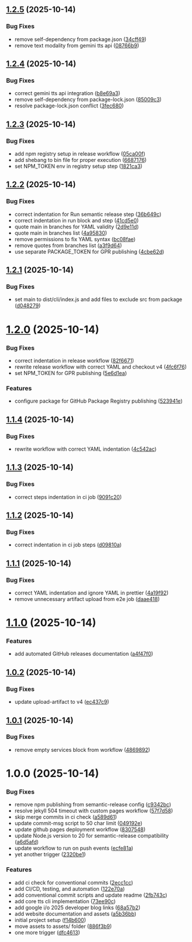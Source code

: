 ## [1.2.5](https://github.com/bniladridas/tts/compare/v1.2.4...v1.2.5) (2025-10-14)


### Bug Fixes

* remove self-dependency from package.json ([34cff49](https://github.com/bniladridas/tts/commit/34cff49d4c345556d6106d886ab79664a6709674))
* remove text modality from gemini tts api ([08766b9](https://github.com/bniladridas/tts/commit/08766b906d06ba82ee0c798fb5e18b52c43f27d2))

## [1.2.4](https://github.com/bniladridas/tts/compare/v1.2.3...v1.2.4) (2025-10-14)

### Bug Fixes

- correct gemini tts api integration ([b8e69a3](https://github.com/bniladridas/tts/commit/b8e69a341b22ed3eb682f96b3d31b814e0e1f9e1))
- remove self-dependency from package-lock.json ([85009c3](https://github.com/bniladridas/tts/commit/85009c360da18da71872aa481a8560712ffe6fbe))
- resolve package-lock.json conflict ([3fec680](https://github.com/bniladridas/tts/commit/3fec6806bbb089cd303c06e3c4e93e92919f979d))

## [1.2.3](https://github.com/bniladridas/tts/compare/v1.2.2...v1.2.3) (2025-10-14)

### Bug Fixes

- add npm registry setup in release workflow ([05ca00f](https://github.com/bniladridas/tts/commit/05ca00f4daa10a8b33955c3a39c9bc298cd40cf4))
- add shebang to bin file for proper execution ([6687176](https://github.com/bniladridas/tts/commit/6687176b7b8b6bcdcd01e30f5dde0d61bdaef970))
- set NPM_TOKEN env in registry setup step ([1821ca3](https://github.com/bniladridas/tts/commit/1821ca3501e350b02345f236ddecbe7c371ccdaa))

## [1.2.2](https://github.com/bniladridas/tts/compare/v1.2.1...v1.2.2) (2025-10-14)

### Bug Fixes

- correct indentation for Run semantic release step ([36b649c](https://github.com/bniladridas/tts/commit/36b649c9ac543f885604a4abfe79fbf1af4527a3))
- correct indentation in run block and step ([41cd5e0](https://github.com/bniladridas/tts/commit/41cd5e0b08750923244bffaff9cdc59e423c68bd))
- quote main in branches for YAML validity ([2d9e11d](https://github.com/bniladridas/tts/commit/2d9e11d5561e8b1009f9d8fa68ee08b959358820))
- quote main in branches list ([4a95830](https://github.com/bniladridas/tts/commit/4a95830ec5253be2bc4a14bf3ccb3d72ab84049f))
- remove permissions to fix YAML syntax ([bc08fae](https://github.com/bniladridas/tts/commit/bc08fae7997638fb671aedfa501108799ee92f4b))
- remove quotes from branches list ([a3f9d64](https://github.com/bniladridas/tts/commit/a3f9d640edcab8a53369f4cf272ed2b270da06ec))
- use separate PACKAGE_TOKEN for GPR publishing ([4cbe62d](https://github.com/bniladridas/tts/commit/4cbe62dad8147edf0cdc20433168ffb8531669c3))

## [1.2.1](https://github.com/bniladridas/tts/compare/v1.2.0...v1.2.1) (2025-10-14)

### Bug Fixes

- set main to dist/cli/index.js and add files to exclude src from package ([d048279](https://github.com/bniladridas/tts/commit/d0482797fa92e7131c40bb4d144976a65bfa9e0a))

# [1.2.0](https://github.com/bniladridas/tts/compare/v1.1.4...v1.2.0) (2025-10-14)

### Bug Fixes

- correct indentation in release workflow ([82f6671](https://github.com/bniladridas/tts/commit/82f6671216d26b6d11732bc7972b8af87350fd8c))
- rewrite release workflow with correct YAML and checkout v4 ([4fc6f76](https://github.com/bniladridas/tts/commit/4fc6f762a519b66c6efcb6d28a1ec1311f534771))
- set NPM_TOKEN for GPR publishing ([5e6d1ea](https://github.com/bniladridas/tts/commit/5e6d1eadc14185eeebbdbfc7ad784e4a62d172af))

### Features

- configure package for GitHub Package Registry publishing ([523941e](https://github.com/bniladridas/tts/commit/523941e232d3dfd6caa49a82858d506325fbde68))

## [1.1.4](https://github.com/bniladridas/tts/compare/v1.1.3...v1.1.4) (2025-10-14)

### Bug Fixes

- rewrite workflow with correct YAML indentation ([4c542ac](https://github.com/bniladridas/tts/commit/4c542ac61f6279bc3e8b3442bf549b04c4ccfcf6))

## [1.1.3](https://github.com/bniladridas/tts/compare/v1.1.2...v1.1.3) (2025-10-14)

### Bug Fixes

- correct steps indentation in ci job ([9091c20](https://github.com/bniladridas/tts/commit/9091c2071c88714d089c725c660825301f2e2dcc))

## [1.1.2](https://github.com/bniladridas/tts/compare/v1.1.1...v1.1.2) (2025-10-14)

### Bug Fixes

- correct indentation in ci job steps ([d09810a](https://github.com/bniladridas/tts/commit/d09810a870b67961d0d3f9dbea42dbef660a7522))

## [1.1.1](https://github.com/bniladridas/tts/compare/v1.1.0...v1.1.1) (2025-10-14)

### Bug Fixes

- correct YAML indentation and ignore YAML in prettier ([4a19f92](https://github.com/bniladridas/tts/commit/4a19f92bddecfe75e82d825802fef778e9f42fcf))
- remove unnecessary artifact upload from e2e job ([daae418](https://github.com/bniladridas/tts/commit/daae4182a251f62e3a43a82577a47d8461fac0d2))

# [1.1.0](https://github.com/bniladridas/tts/compare/v1.0.2...v1.1.0) (2025-10-14)

### Features

- add automated GitHub releases documentation ([a4f47f0](https://github.com/bniladridas/tts/commit/a4f47f0caccce2e4d2145143566c271af7d48f15))

## [1.0.2](https://github.com/bniladridas/tts/compare/v1.0.1...v1.0.2) (2025-10-14)

### Bug Fixes

- update upload-artifact to v4 ([ec437c9](https://github.com/bniladridas/tts/commit/ec437c992d7d71292647489a173fc231048abea2))

## [1.0.1](https://github.com/bniladridas/tts/compare/v1.0.0...v1.0.1) (2025-10-14)

### Bug Fixes

- remove empty services block from workflow ([4869892](https://github.com/bniladridas/tts/commit/4869892cbb62b234e590b60e609b16c9235f98ae))

# 1.0.0 (2025-10-14)

### Bug Fixes

- remove npm publishing from semantic-release config ([c9342bc](https://github.com/bniladridas/tts/commit/c9342bce1174114b666cc4ca875dc2767f71c526))
- resolve jekyll 504 timeout with custom pages workflow ([57f7d58](https://github.com/bniladridas/tts/commit/57f7d584fb40b0fea5262edb0322344593c15c81))
- skip merge commits in ci check ([a589d61](https://github.com/bniladridas/tts/commit/a589d619ccb71c20202f98463a9d497707e9ab23))
- update commit-msg script to 50 char limit ([049192e](https://github.com/bniladridas/tts/commit/049192e5bd949c8547037daf7d6a5535ffcfdae2))
- update github pages deployment workflow ([8307548](https://github.com/bniladridas/tts/commit/83075481dbe25f12a195d81e62c58d68e92aeeaf))
- update Node.js version to 20 for semantic-release compatibility ([a6d5afd](https://github.com/bniladridas/tts/commit/a6d5afd345242eed585f3d2cd3b498e445b200f2))
- update workflow to run on push events ([ecfe81a](https://github.com/bniladridas/tts/commit/ecfe81a34f2fbea4378a56acce2baebb2aaacb0a))
- yet another trigger ([2320be1](https://github.com/bniladridas/tts/commit/2320be14d1edee29b70d0d327996297975be10bb))

### Features

- add ci check for conventional commits ([2ecc1cc](https://github.com/bniladridas/tts/commit/2ecc1cc2f7d3d5ec6a5f013af5cce47c9564b86d))
- add CI/CD, testing, and automation ([122e70a](https://github.com/bniladridas/tts/commit/122e70aded4841722087d78a42ee9c91a6bb0c5b))
- add conventional commit scripts and update readme ([2fb743c](https://github.com/bniladridas/tts/commit/2fb743ceda95dd883633713525e93ff6f5efe841))
- add core tts cli implementation ([73ee90c](https://github.com/bniladridas/tts/commit/73ee90c451b1ebe01116cb69b6e807383e0febc0))
- add google i/o 2025 developer blog links ([68a57b2](https://github.com/bniladridas/tts/commit/68a57b286875a16cba150081913209c8341c444d))
- add website documentation and assets ([a5b36bb](https://github.com/bniladridas/tts/commit/a5b36bb307e18226798cb34e6ef38386adefd9ac))
- initial project setup ([f14b600](https://github.com/bniladridas/tts/commit/f14b6003a5e40a7f1ac7922ba78cc3ac69149769))
- move assets to assets/ folder ([886f3b9](https://github.com/bniladridas/tts/commit/886f3b98167aca071062cfbcbf4366d692b0e861))
- one more trigger ([dfc4613](https://github.com/bniladridas/tts/commit/dfc4613029f8c06a5a72b9d67b10ebec2432f85e))
